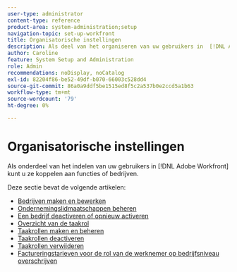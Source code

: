 ```yaml
---
user-type: administrator
content-type: reference
product-area: system-administration;setup
navigation-topic: set-up-workfront
title: Organisatorische instellingen
description: Als deel van het organiseren van uw gebruikers in  [!DNL Adobe Workfront], kunt u hen met baanrollen of bedrijven associëren.
author: Caroline
feature: System Setup and Administration
role: Admin
recommendations: noDisplay, noCatalog
exl-id: 82204f86-be52-49df-b070-66003c528dd4
source-git-commit: 86a0a9ddf5be1515ed8f5c2a537b0e2ccd5a1b63
workflow-type: tm+mt
source-wordcount: '79'
ht-degree: 0%

---
```


# Organisatorische instellingen

Als onderdeel van het indelen van uw gebruikers in [!DNL Adobe Workfront] kunt u ze koppelen aan functies of bedrijven.

Deze sectie bevat de volgende artikelen:

* [Bedrijven maken en bewerken](../../../administration-and-setup/set-up-workfront/organizational-setup/create-and-edit-companies.md)
* [Ondernemingslidmaatschappen beheren](../../../administration-and-setup/set-up-workfront/organizational-setup/manage-company-memberships.md)
* [Een bedrijf deactiveren of opnieuw activeren](../../../administration-and-setup/set-up-workfront/organizational-setup/deactivate-a-company.md)
* [Overzicht van de taakrol](../../../administration-and-setup/set-up-workfront/organizational-setup/job-role-overview.md)
* [Taakrollen maken en beheren](../../../administration-and-setup/set-up-workfront/organizational-setup/create-manage-job-roles.md)
* [Taakrollen deactiveren](../../../administration-and-setup/set-up-workfront/organizational-setup/deactivate-job-roles.md)
* [Taakrollen verwijderen](../../../administration-and-setup/set-up-workfront/organizational-setup/delete-job-roles.md)
* [Factureringstarieven voor de rol van de werknemer op bedrijfsniveau overschrijven](../../../administration-and-setup/set-up-workfront/organizational-setup/override-job-role-billing-rates-company-level.md)
